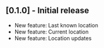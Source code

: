 ## [0.1.0] - Initial release

* New feature: Last known location
* New feature: Current location
* New feature: Location updates
